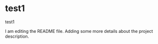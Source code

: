 # test1
test1


I am editing the README file. Adding some more details about the project description.
